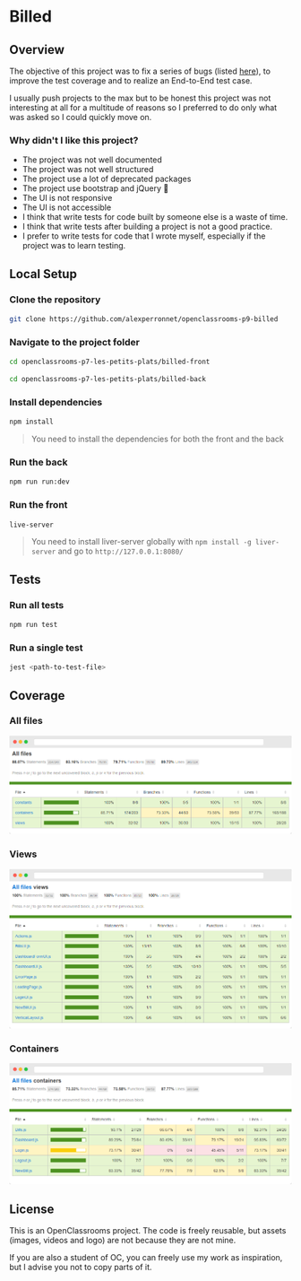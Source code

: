 # Billed

## Overview

The objective of this project was to fix a series of bugs (listed [here](https://github.com/alexperronnet/openclassrooms-p9-billed/issues?q=is%3Aissue+is%3Aclosed)), to improve the test coverage and to realize an End-to-End test case.

I usually push projects to the max but to be honest this project was not interesting at all for a multitude of reasons so I preferred to do only what was asked so I could quickly move on.

### Why didn't I like this project?

- The project was not well documented
- The project was not well structured
- The project use a lot of deprecated packages
- The project use bootstrap and jQuery 🤢
- The UI is not responsive
- The UI is not accessible
- I think that write tests for code built by someone else is a waste of time.
- I think that write tests after building a project is not a good practice.
- I prefer to write tests for code that I wrote myself, especially if the project was to learn testing.

## Local Setup

### Clone the repository

```bash
git clone https://github.com/alexperronnet/openclassrooms-p9-billed
```

### Navigate to the project folder

```bash
cd openclassrooms-p7-les-petits-plats/billed-front
```

```bash
cd openclassrooms-p7-les-petits-plats/billed-back
```

### Install dependencies

```bash
npm install
```

> You need to install the dependencies for both the front and the back

### Run the back

```bash
npm run run:dev
```

### Run the front

```bash
live-server
```

> You need to install liver-server globally with `npm install -g liver-server` and go to `http://127.0.0.1:8080/`

## Tests

### Run all tests

```bash
npm run test
```

### Run a single test

```bash
jest <path-to-test-file>
```

## Coverage

### All files

![All tests coverage](./docs/coverage-all-files.png)

### Views

![Views coverage](./docs/coverage-views.png)

### Containers

![Containers coverage](./docs/coverage-containers.png)

## License

This is an OpenClassrooms project. The code is freely reusable, but assets (images, videos and logo) are not because they are not mine.

If you are also a student of OC, you can freely use my work as inspiration, but I advise you not to copy parts of it.